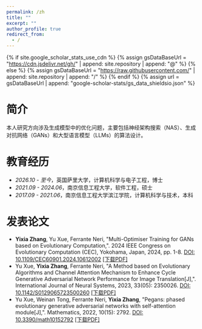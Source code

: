 ```yaml
---
permalink: /zh
title: ""
excerpt: ""
author_profile: true
redirect_from: 
  - /
---
```


{% if site.google_scholar_stats_use_cdn %}
{% assign gsDataBaseUrl = "https://cdn.jsdelivr.net/gh/" | append: site.repository | append: "@" %}
{% else %}
{% assign gsDataBaseUrl = "https://raw.githubusercontent.com/" | append: site.repository | append: "/" %}
{% endif %}
{% assign url = gsDataBaseUrl | append: "google-scholar-stats/gs_data_shieldsio.json" %}

<style>
.tag {
    background-color: #FFD88E; /* 淡橘红色背景 */
    color: black; /* 黑色字体 */
    padding: 3px 6px; /* 更小的内边距 */
    border-radius: 10px; /* 圆角 */
    font-size: 12px; /* 更小的字体大小 */
    display: inline-block; /* 允许在文本后方 */
    margin-left: 5px; /* 标签与文本之间的间距 */
}

.tagh {
    background-color: #FFB9A2; /* 淡橘红色背景 */
    color: black; /* 黑色字体 */
    padding: 3px 6px; /* 更小的内边距 */
    border-radius: 10px; /* 圆角 */
    font-size: 12px; /* 更小的字体大小 */
    display: inline-block; /* 允许在文本后方 */
    margin-left: 5px; /* 标签与文本之间的间距 */
}
</style>

<span class='anchor' id='Biography'></span>
# 简介

本人研究方向涉及生成模型中的优化问题，主要包括神经架构搜索（NAS）、生成对抗网络（GANs）和大型语言模型（LLMs）的算法设计。


<span class='anchor' id='My qualifications'></span>
# 教育经历
- *2026.10 - 至今*，英国萨里大学，计算机科学与电子工程，博士
- *2021.09 - 2024.06*，南京信息工程大学，软件工程，硕士 
- *2017.09 - 2021.06*，南京信息工程大学滨江学院，计算机科学与技术，本科



# 发表论文
- **Yixia Zhang**, Yu Xue, Ferrante Neri, "Multi-Optimiser Training for GANs based on Evolutionary Computation,". 2024 IEEE Congress on Evolutionary Computation (CEC), Yokohama, Japan, 2024, pp. 1-8. [DOI: 10.1109/CEC60901.2024.10612002](https://doi.org/10.1109/CEC60901.2024.10612002) [[下载PDF]](https://ieeexplore.ieee.org/abstract/document/10612002)
- Yu Xue, **Yixia Zhang**, Ferrante Neri, "A Method based on Evolutionary Algorithms and Channel Attention Mechanism to Enhance Cycle Generative Adversarial Network Performance for Image Translation[J],". International Journal of Neural Systems, 2023, 33(05): 2350026. [DOI: 10.1142/S0129065723500260](https://doi.org/10.1142/S0129065723500260) [[下载PDF]](https://www.worldscientific.com/doi/abs/10.1142/S0129065723500260)
- Yu Xue, Weinan Tong, Ferrante Neri, **Yixia Zhang**, "Pegans: phased evolutionary generative adversarial networks with self-attention module[J],". Mathematics, 2022, 10(15): 2792. [DOI: 10.3390/math10152792](https://doi.org/10.3390/math10152792) [[下载PDF]](https://www.mdpi.com/2227-7390/10/15/2792)
